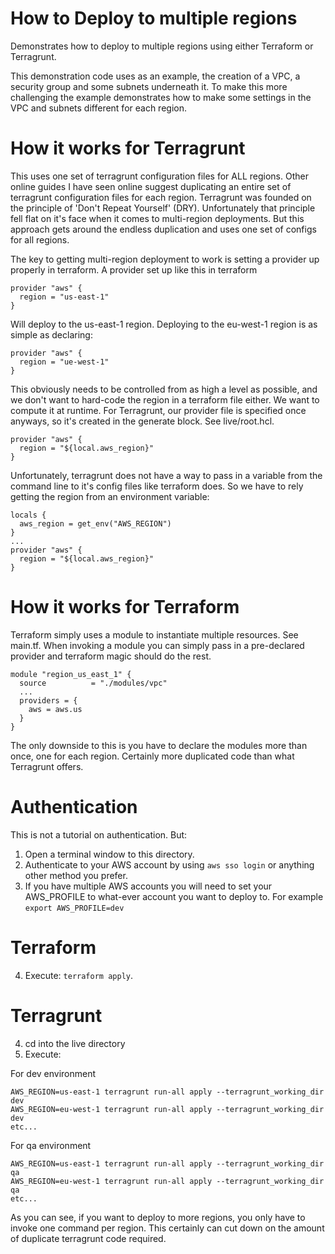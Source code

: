 # How to Deploy to multiple regions
Demonstrates how to deploy to multiple regions using either Terraform or Terragrunt.

This demonstration code uses as an example, the creation of a VPC, a security group and some subnets underneath it. To make this more challenging the example demonstrates how to make some settings in the VPC and subnets different for each region.

# How it works for Terragrunt
This uses one set of terragrunt configuration files for ALL regions. Other online guides I have seen online suggest duplicating an entire set of terragrunt configuration files for each region. Terragrunt was founded on the principle of 'Don't Repeat Yourself' (DRY). Unfortunately that principle fell flat on it's face when it comes to multi-region deployments. But this approach gets around the endless duplication and uses one set of configs for all regions. 

The key to getting multi-region deployment to work is setting a provider up properly in terraform. A provider set up like this in terraform
```
provider "aws" {
  region = "us-east-1"
}
```
Will deploy to the us-east-1 region.
Deploying to the eu-west-1 region is as simple as declaring:
```
provider "aws" {
  region = "ue-west-1"
}
```
This obviously needs to be controlled from as high a level as possible, and we don't want to hard-code the region in a terraform file either. We want to compute it at runtime. 
For Terragrunt, our provider file is specified once anyways, so it's created in the generate block. See live/root.hcl.
```
provider "aws" {
  region = "${local.aws_region}"
}
```
Unfortunately, terragrunt does not have a way to pass in a variable from the command line to it's config files like terraform does. So we have to rely getting the region from an environment variable:
```
locals {
  aws_region = get_env("AWS_REGION")
}
...
provider "aws" {
  region = "${local.aws_region}"
}
```

# How it works for Terraform
Terraform simply uses a module to instantiate multiple resources. See main.tf. When invoking a module you can simply pass in a pre-declared provider and terraform magic should do the rest.
```
module "region_us_east_1" {
  source          = "./modules/vpc"
  ...
  providers = {
    aws = aws.us
  }
}
```
The only downside to this is you have to declare the modules more than once, one for each region. Certainly more duplicated code than what Terragrunt offers. 

# Authentication
This is not a tutorial on authentication. But:
1. Open a terminal window to this directory.
2. Authenticate to your AWS account by using `aws sso login` or anything other method you prefer.
3. If you have multiple AWS accounts you will need to set your AWS_PROFILE to what-ever account you want to deploy to. For example `export AWS_PROFILE=dev`

# Terraform
4. Execute: `terraform apply`.

# Terragrunt
4. cd into the live directory
5. Execute:

For dev environment
```
AWS_REGION=us-east-1 terragrunt run-all apply --terragrunt_working_dir dev
AWS_REGION=eu-west-1 terragrunt run-all apply --terragrunt_working_dir dev
etc...
```

For qa environment
```
AWS_REGION=us-east-1 terragrunt run-all apply --terragrunt_working_dir qa
AWS_REGION=eu-west-1 terragrunt run-all apply --terragrunt_working_dir qa
etc...
```

As you can see, if you want to deploy to more regions, you only have to invoke one command per region. This certainly can cut down on the amount of duplicate terragrunt code required.